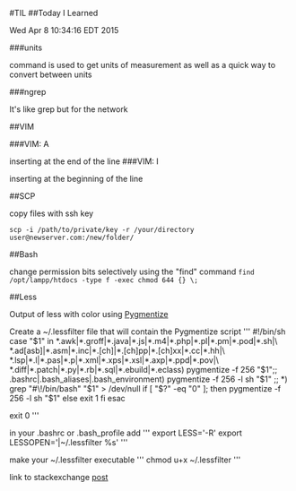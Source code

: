 
#TIL
##Today I Learned

Wed Apr  8 10:34:16 EDT 2015

###units 

command is used to get units of measurement as well as a quick way to convert between units

###ngrep

It's like grep but for the network

##VIM

###VIM: A 

inserting at the end of the line
###VIM: I 

inserting at the beginning of the line

##SCP

copy files with ssh key

`scp -i /path/to/private/key -r /your/directory user@newserver.com:/new/folder/`

##Bash

change permission bits selectively using the "find" command
`find /opt/lampp/htdocs -type f -exec chmod 644 {} \;`

##Less

Output of less with color using [Pygmentize](http://pygments.org/)

Create a ~/.lessfilter file that will contain the Pygmentize script
'''
#!/bin/sh
case "$1" in
    *.awk|*.groff|*.java|*.js|*.m4|*.php|*.pl|*.pm|*.pod|*.sh|\
    *.ad[asb]|*.asm|*.inc|*.[ch]|*.[ch]pp|*.[ch]xx|*.cc|*.hh|\
    *.lsp|*.l|*.pas|*.p|*.xml|*.xps|*.xsl|*.axp|*.ppd|*.pov|\
    *.diff|*.patch|*.py|*.rb|*.sql|*.ebuild|*.eclass)
        pygmentize -f 256 "$1";;
    .bashrc|.bash_aliases|.bash_environment)
        pygmentize -f 256 -l sh "$1"
        ;;
    *)
        grep "#\!/bin/bash" "$1" > /dev/null
        if [ "$?" -eq "0" ]; then
            pygmentize -f 256 -l sh "$1"
        else
            exit 1
        fi
esac

exit 0
'''

in your .bashrc or .bash_profile add
'''
export LESS='-R'
export LESSOPEN='|~/.lessfilter %s'
'''

make your ~/.lessfilter executable
'''
chmod u+x ~/.lessfilter
'''

link to stackexchange [post](http://superuser.com/questions/117841/get-colors-in-less-command)

